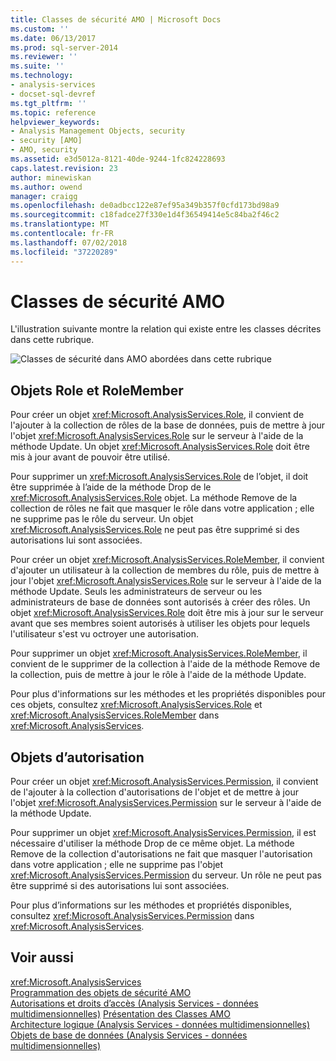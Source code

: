 ```yaml
---
title: Classes de sécurité AMO | Microsoft Docs
ms.custom: ''
ms.date: 06/13/2017
ms.prod: sql-server-2014
ms.reviewer: ''
ms.suite: ''
ms.technology:
- analysis-services
- docset-sql-devref
ms.tgt_pltfrm: ''
ms.topic: reference
helpviewer_keywords:
- Analysis Management Objects, security
- security [AMO]
- AMO, security
ms.assetid: e3d5012a-8121-40de-9244-1fc824228693
caps.latest.revision: 23
author: minewiskan
ms.author: owend
manager: craigg
ms.openlocfilehash: de0adbcc122e87ef95a349b357f0cfd173bd98a9
ms.sourcegitcommit: c18fadce27f330e1d4f36549414e5c84ba2f46c2
ms.translationtype: MT
ms.contentlocale: fr-FR
ms.lasthandoff: 07/02/2018
ms.locfileid: "37220289"
---
```

# <a name="amo-security-classes"></a>Classes de sécurité AMO
  
 L'illustration suivante montre la relation qui existe entre les classes décrites dans cette rubrique.  
  
 ![Classes de sécurité dans AMO abordées dans cette rubrique](../../../analysis-services/dev-guide/media/amo-securityclasses.gif "des classes de sécurité dans AMO abordées dans cette rubrique")  
  
##  <a name="RolesMembers"></a> Objets Role et RoleMember  
 Pour créer un objet <xref:Microsoft.AnalysisServices.Role>, il convient de l'ajouter à la collection de rôles de la base de données, puis de mettre à jour l'objet <xref:Microsoft.AnalysisServices.Role> sur le serveur à l'aide de la méthode Update. Un objet <xref:Microsoft.AnalysisServices.Role> doit être mis à jour avant de pouvoir être utilisé.  
  
 Pour supprimer un <xref:Microsoft.AnalysisServices.Role> de l’objet, il doit être supprimée à l’aide de la méthode Drop de le <xref:Microsoft.AnalysisServices.Role> objet. La méthode Remove de la collection de rôles ne fait que masquer le rôle dans votre application ; elle ne supprime pas le rôle du serveur. Un objet <xref:Microsoft.AnalysisServices.Role> ne peut pas être supprimé si des autorisations lui sont associées.  
  
 Pour créer un objet <xref:Microsoft.AnalysisServices.RoleMember>, il convient d'ajouter un utilisateur à la collection de membres du rôle, puis de mettre à jour l'objet <xref:Microsoft.AnalysisServices.Role> sur le serveur à l'aide de la méthode Update. Seuls les administrateurs de serveur ou les administrateurs de base de données sont autorisés à créer des rôles. Un objet <xref:Microsoft.AnalysisServices.Role> doit être mis à jour sur le serveur avant que ses membres soient autorisés à utiliser les objets pour lequels l'utilisateur s'est vu octroyer une autorisation.  
  
 Pour supprimer un objet <xref:Microsoft.AnalysisServices.RoleMember>, il convient de le supprimer de la collection à l'aide de la méthode Remove de la collection, puis de mettre à jour le rôle à l'aide de la méthode Update.  
  
 Pour plus d'informations sur les méthodes et les propriétés disponibles pour ces objets, consultez  <xref:Microsoft.AnalysisServices.Role> et <xref:Microsoft.AnalysisServices.RoleMember> dans <xref:Microsoft.AnalysisServices>.  
  
##  <a name="Permissions"></a> Objets d’autorisation  
 Pour créer un objet <xref:Microsoft.AnalysisServices.Permission>, il convient de l'ajouter à la collection d'autorisations de l'objet et de mettre à jour l'objet <xref:Microsoft.AnalysisServices.Permission> sur le serveur à l'aide de la méthode Update.  
  
 Pour supprimer un objet <xref:Microsoft.AnalysisServices.Permission>, il est nécessaire d'utiliser la méthode Drop de ce même objet. La méthode Remove de la collection d'autorisations ne fait que masquer l'autorisation dans votre application ; elle ne supprime pas l'objet <xref:Microsoft.AnalysisServices.Permission> du serveur. Un rôle ne peut pas être supprimé si des autorisations lui sont associées.  
  
 Pour plus d’informations sur les méthodes et propriétés disponibles, consultez <xref:Microsoft.AnalysisServices.Permission> dans <xref:Microsoft.AnalysisServices>.  
  
## <a name="see-also"></a>Voir aussi  
 <xref:Microsoft.AnalysisServices>   
 [Programmation des objets de sécurité AMO](programming-amo-security-objects.md)   
 [Autorisations et droits d’accès &#40;Analysis Services - données multidimensionnelles&#41;](https://msdn.microsoft.com/library/ms174786(v=sql.120).aspx)   
 [Présentation des Classes AMO](amo-classes-introduction.md)   
 [Architecture logique &#40;Analysis Services - données multidimensionnelles&#41;](../olap-logical/understanding-microsoft-olap-logical-architecture.md)   
 [Objets de base de données &#40;Analysis Services - données multidimensionnelles&#41;](../olap-logical/database-objects-analysis-services-multidimensional-data.md)  
  
  
